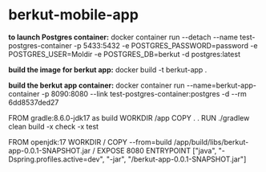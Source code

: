 # berkut-mobile-app
**to launch Postgres container:**
docker  container run --detach 
--name test-postgres-container 
-p 5433:5432 
-e POSTGRES_PASSWORD=password 
-e POSTGRES_USER=Moldir 
-e  POSTGRES_DB=berkut 
-d postgres:latest

**build the image for berkut app:** 
docker build -t berkut-app .

**build the berkut app container:**
docker container run 
--name=berkut-app-container 
-p 8090:8080 
--link test-postgres-container:postgres 
-d --rm 6dd8537ded27

FROM gradle:8.6.0-jdk17 as build
WORKDIR /app
COPY . .
RUN ./gradlew clean build -x check -x test

FROM openjdk:17
WORKDIR /
COPY --from=build /app/build/libs/berkut-app-0.0.1-SNAPSHOT.jar /
EXPOSE 8080
ENTRYPOINT ["java", "-Dspring.profiles.active=dev", "-jar", "/berkut-app-0.0.1-SNAPSHOT.jar"]